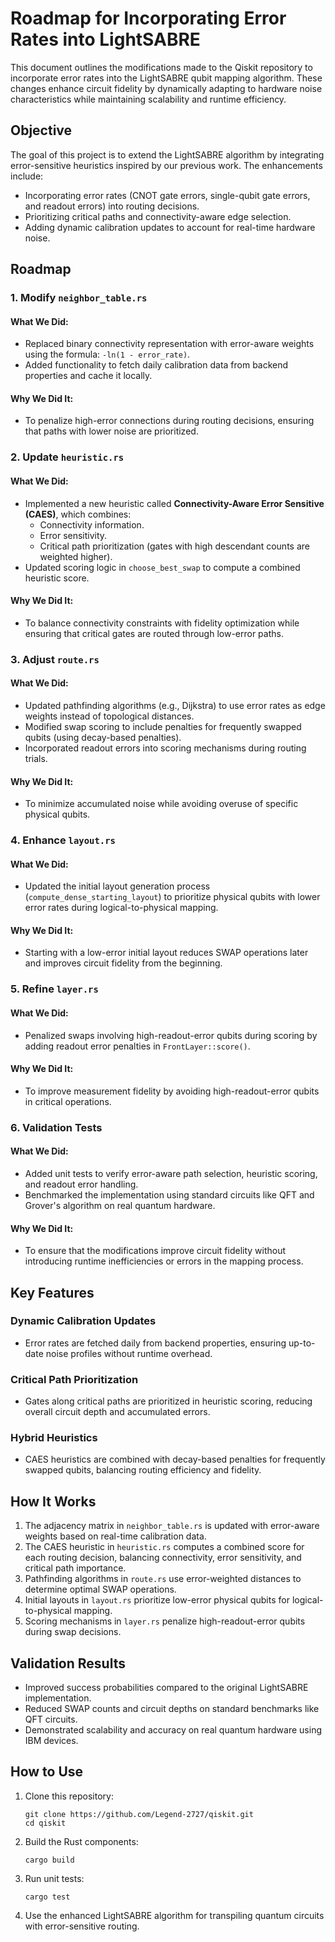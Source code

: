# Roadmap for Incorporating Error Rates into LightSABRE

This document outlines the modifications made to the Qiskit repository to incorporate error rates into the LightSABRE qubit mapping algorithm. These changes enhance circuit fidelity by dynamically adapting to hardware noise characteristics while maintaining scalability and runtime efficiency.

## Objective

The goal of this project is to extend the LightSABRE algorithm by integrating error-sensitive heuristics inspired by our previous work. The enhancements include:

- Incorporating error rates (CNOT gate errors, single-qubit gate errors, and readout errors) into routing decisions.
- Prioritizing critical paths and connectivity-aware edge selection.
- Adding dynamic calibration updates to account for real-time hardware noise.

## Roadmap

### 1. Modify `neighbor_table.rs`

#### What We Did:
- Replaced binary connectivity representation with error-aware weights using the formula: `-ln(1 - error_rate)`.
- Added functionality to fetch daily calibration data from backend properties and cache it locally.

#### Why We Did It:
- To penalize high-error connections during routing decisions, ensuring that paths with lower noise are prioritized.

### 2. Update `heuristic.rs`

#### What We Did:
- Implemented a new heuristic called **Connectivity-Aware Error Sensitive (CAES)**, which combines:
  - Connectivity information.
  - Error sensitivity.
  - Critical path prioritization (gates with high descendant counts are weighted higher).
- Updated scoring logic in `choose_best_swap` to compute a combined heuristic score.

#### Why We Did It:
- To balance connectivity constraints with fidelity optimization while ensuring that critical gates are routed through low-error paths.

### 3. Adjust `route.rs`

#### What We Did:
- Updated pathfinding algorithms (e.g., Dijkstra) to use error rates as edge weights instead of topological distances.
- Modified swap scoring to include penalties for frequently swapped qubits (using decay-based penalties).
- Incorporated readout errors into scoring mechanisms during routing trials.

#### Why We Did It:
- To minimize accumulated noise while avoiding overuse of specific physical qubits.

### 4. Enhance `layout.rs`

#### What We Did:
- Updated the initial layout generation process (`compute_dense_starting_layout`) to prioritize physical qubits with lower error rates during logical-to-physical mapping.

#### Why We Did It:
- Starting with a low-error initial layout reduces SWAP operations later and improves circuit fidelity from the beginning.

### 5. Refine `layer.rs`

#### What We Did:
- Penalized swaps involving high-readout-error qubits during scoring by adding readout error penalties in `FrontLayer::score()`.

#### Why We Did It:
- To improve measurement fidelity by avoiding high-readout-error qubits in critical operations.

### 6. Validation Tests

#### What We Did:
- Added unit tests to verify error-aware path selection, heuristic scoring, and readout error handling.
- Benchmarked the implementation using standard circuits like QFT and Grover's algorithm on real quantum hardware.

#### Why We Did It:
- To ensure that the modifications improve circuit fidelity without introducing runtime inefficiencies or errors in the mapping process.

## Key Features

### Dynamic Calibration Updates
- Error rates are fetched daily from backend properties, ensuring up-to-date noise profiles without runtime overhead.

### Critical Path Prioritization
- Gates along critical paths are prioritized in heuristic scoring, reducing overall circuit depth and accumulated errors.

### Hybrid Heuristics
- CAES heuristics are combined with decay-based penalties for frequently swapped qubits, balancing routing efficiency and fidelity.

## How It Works

1. The adjacency matrix in `neighbor_table.rs` is updated with error-aware weights based on real-time calibration data.
2. The CAES heuristic in `heuristic.rs` computes a combined score for each routing decision, balancing connectivity, error sensitivity, and critical path importance.
3. Pathfinding algorithms in `route.rs` use error-weighted distances to determine optimal SWAP operations.
4. Initial layouts in `layout.rs` prioritize low-error physical qubits for logical-to-physical mapping.
5. Scoring mechanisms in `layer.rs` penalize high-readout-error qubits during swap decisions.

## Validation Results

- Improved success probabilities compared to the original LightSABRE implementation.
- Reduced SWAP counts and circuit depths on standard benchmarks like QFT circuits.
- Demonstrated scalability and accuracy on real quantum hardware using IBM devices.

## How to Use

1. Clone this repository:
    ```
    git clone https://github.com/Legend-2727/qiskit.git
    cd qiskit
    ```

2. Build the Rust components:
    ```
    cargo build
    ```

3. Run unit tests:
    ```
    cargo test
    ```

4. Use the enhanced LightSABRE algorithm for transpiling quantum circuits with error-sensitive routing.
